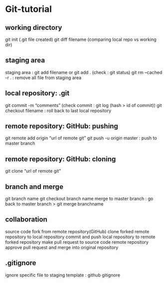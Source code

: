 # Git-tutorial

## working directory
git init (.git file created)
git diff filename (comparing local repo vs working dir)

## staging area
staging area : git add filename or git add . (check : git status)
git rm –cached -r . : remove all file from staging area

## local repository: .git
git commit -m “comments” (check commit : git log (hash >  id of commit))
git checkout filename : roll back to last local repository

## remote repository: GitHub: pushing
git remote add origin “url of remote git”
git push -u origin master : push to master branch

## remote repository: GitHub: cloning
git clone “url of remote git”

## branch and merge
git branch name
git checkout branch name
merge to master branch : go back to master branch > git merge branchname

## collaboration
source code fork from remote repository(GitHub)
clone forked remote repository to local repository
commit and push local repository to remote forked repository
make pull request to source code remote repository
approve pull request and merge into original repository

## .gitignore
ignore specific file to staging
template : github gitignore 
